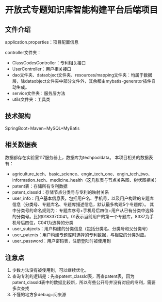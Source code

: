 # 开放式专题知识库智能构建平台后端项目
## 文件介绍
application.properties：项目配置信息

controller文件夹：
* ClassCodesController：专利相关接口
* UserController：用户相关接口
* dao文件夹、dataobject文件夹、resources/mapping文件夹：均属于数据层，除dataobject文件夹中部分文件外，其余都由mybatis-generator插件自动生成。
* service文件夹：服务层方法
* utils文件夹：工具类

## 技术架构
SpringBoot+Maven+MySQL+MyBatis

## 相关数据表
数据都存在实验室117服务器上，数据库为techpooldata。
本项目相关的数据表有：
* agriculture_tech、basic_science、engin_tech_one、engin_tech_two、information_tech、medicine_health（这几张表与节点关系图、树状图相关）
* patent表：存储所有专利数据
* patent_classId：存储节点分类号与专利的映射关系
* user_info：用户基本信息表，包括用户名、手机号，以及用户构建的专题库信息（分类号、专题库名、专题库描述信息，默认最多构建5个专题库）。
其中分类号的命名规则为：专题库序号+手机号后四位+用户从已有分类中选择的分类号。比如018337C041，01表示当前用户的第一个专题库，8337为手机号后四位，C041为选择的分类
* user_subjects：用户构建的分类信息（包括分类名、分类号和父分类号）
* user_patents：用户构建专题库时选择的专利数据，与相应的分类对应。
* user_password：用户密码表，注册登陆时被使用到

## 注意点
1. 少数方法没有被使用到，可以继续优化。
2. 查询专利的逻辑是：先查patent_classId表，再查patent表，因为patent_classId表中的数据比较新，所以有些公开号并没有对应的专利，需要多次查找
3. 不懂的地方多debug+问来源